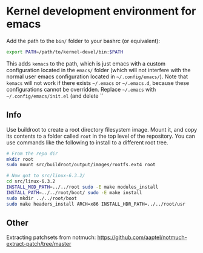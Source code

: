 # Kernel development environment for emacs

Add the path to the `bin/` folder to your bashrc (or equivalent):

```bash
export PATH=/path/to/kernel-devel/bin:$PATH
```

This adds `kemacs` to the path, which is just emacs with a custom configuration located in the `emacs/` folder (which will not interfere with the normal user emacs configuration located in `~/.config/emacs/`). Note that `kemacs` will not work if there exists `~/.emacs` or `~/.emacs.d`, because these configurations cannot be overridden. Replace `~/.emacs` with `~/.config/emacs/init.el` (and delete ``

## Info

Use buildroot to create a root directory filesystem image. Mount it, and copy its contents to a folder called `root` in the top level of the repository. You can use commands like the following to install to a different root tree.

```bash
# From the repo dir
mkdir root
sudo mount src/buildroot/output/images/rootfs.ext4 root

# Now got to src/linux-6.3.2/
cd src/linux-6.3.2
INSTALL_MOD_PATH=../../root sudo -E make modules_install
INSTALL_PATH=../../root/boot/ sudo -E make install
sudo mkdir ../../root/boot
sudo make headers_install ARCH=x86 INSTALL_HDR_PATH=../../root/usr
```



## Other

Extracting patchsets from notmuch: https://github.com/aaptel/notmuch-extract-patch/tree/master
